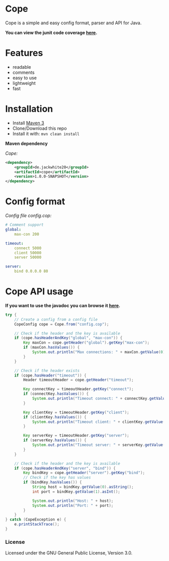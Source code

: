 # Cope
Cope is a simple and easy config format, parser and API for Java.

**You can view the junit code coverage [here](https://jackwhite20.github.io/Cope/coverage).**

# Features

- readable
- comments
- easy to use
- lightweight
- fast

# Installation

- Install [Maven 3](http://maven.apache.org/download.cgi)
- Clone/Download this repo
- Install it with: ```mvn clean install```

**Maven dependency**

_Cope:_
```xml
<dependency>
    <groupId>de.jackwhite20</groupId>
    <artifactId>cope</artifactId>
    <version>1.0.0-SNAPSHOT</version>
</dependency>
```

# Config format

_Config file config.cop:_

```yaml
# Comment support
global:
    max-con 200

timeout:
	connect 5000
    client 50000
    server 50000

server:
    bind 0.0.0.0 80
```

# Cope API usage

**If you want to use the javadoc you can browse it [here](https://jackwhite20.github.io/Cope/doc/).**

```java
try {
	// Create a config from a config file
	CopeConfig cope = Cope.from("config.cop");

	// Check if the header and the key is available
	if (cope.hasHeaderAndKey("global", "max-con")) {
		Key maxCon = cope.getHeader("global").getKey("max-con");
		if (maxCon.hasValues()) {
			System.out.println("Max connections: " + maxCon.getValue(0).asInt());
		}
	}

	// Check if the header exists
	if (cope.hasHeader("timeout")) {
		Header timeoutHeader = cope.getHeader("timeout");

		Key connectKey = timeoutHeader.getKey("connect");
		if (connectKey.hasValues()) {
			System.out.println("Timeout connect: " + connectKey.getValue(0));
		}

		Key clientKey = timeoutHeader.getKey("client");
		if (clientKey.hasValues()) {
			System.out.println("Timeout client: " + clientKey.getValue(0));
		}

		Key serverKey = timeoutHeader.getKey("server");
		if (serverKey.hasValues()) {
			System.out.println("Timeout server: " + serverKey.getValue(0));
		}
	}

	// Check if the header and the key is available
	if (cope.hasHeaderAndKey("server", "bind")) {
		Key bindKey = cope.getHeader("server").getKey("bind");
		// Check if the key has values
		if (bindKey.hasValues()) {
			String host = bindKey.getValue(0).asString();
			int port = bindKey.getValue(1).asInt();

			System.out.println("Host: " + host);
			System.out.println("Port: " + port);
		}
	}
} catch (CopeException e) {
	e.printStackTrace();
}
```

### License

Licensed under the GNU General Public License, Version 3.0.
